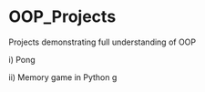 # OOP_Projects
Projects demonstrating full understanding of OOP

i) Pong

ii) Memory game in Python
g

